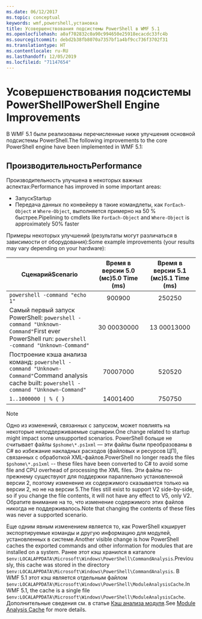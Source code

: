 ```yaml
---
ms.date: 06/12/2017
ms.topic: conceptual
keywords: wmf,powershell,установка
title: Усовершенствования подсистемы PowerShell в WMF 5.1
ms.openlocfilehash: a0af702832c0a90c994650e25918ecacdc33fc4b
ms.sourcegitcommit: debd2b38fb8070a7357bf1a4bf9cc736f3702f31
ms.translationtype: HT
ms.contentlocale: ru-RU
ms.lasthandoff: 12/05/2019
ms.locfileid: "71147654"
---
```

# <a name="powershell-engine-improvements"></a><span data-ttu-id="7b8eb-103">Усовершенствования подсистемы PowerShell</span><span class="sxs-lookup"><span data-stu-id="7b8eb-103">PowerShell Engine Improvements</span></span>

<span data-ttu-id="7b8eb-104">В WMF 5.1 были реализованы перечисленные ниже улучшения основной подсистемы PowerShell.</span><span class="sxs-lookup"><span data-stu-id="7b8eb-104">The following improvements to the core PowerShell engine have been implemented in WMF 5.1:</span></span>

## <a name="performance"></a><span data-ttu-id="7b8eb-105">Производительность</span><span class="sxs-lookup"><span data-stu-id="7b8eb-105">Performance</span></span>

<span data-ttu-id="7b8eb-106">Производительность улучшена в некоторых важных аспектах:</span><span class="sxs-lookup"><span data-stu-id="7b8eb-106">Performance has improved in some important areas:</span></span>

- <span data-ttu-id="7b8eb-107">Запуск</span><span class="sxs-lookup"><span data-stu-id="7b8eb-107">Startup</span></span>
- <span data-ttu-id="7b8eb-108">Передача данных по конвейеру в такие командлеты, как `ForEach-Object` и `Where-Object`, выполняется примерно на 50 % быстрее.</span><span class="sxs-lookup"><span data-stu-id="7b8eb-108">Pipelining to cmdlets like `ForEach-Object` and `Where-Object` is approximately 50% faster</span></span>

<span data-ttu-id="7b8eb-109">Примеры некоторых улучшений (результаты могут различаться в зависимости от оборудования):</span><span class="sxs-lookup"><span data-stu-id="7b8eb-109">Some example improvements (your results may vary depending on your hardware):</span></span>

| <span data-ttu-id="7b8eb-110">Сценарий</span><span class="sxs-lookup"><span data-stu-id="7b8eb-110">Scenario</span></span> | <span data-ttu-id="7b8eb-111">Время в версии 5.0 (мс)</span><span class="sxs-lookup"><span data-stu-id="7b8eb-111">5.0 Time (ms)</span></span> | <span data-ttu-id="7b8eb-112">Время в версии 5.1 (мс)</span><span class="sxs-lookup"><span data-stu-id="7b8eb-112">5.1 Time (ms)</span></span> |
| -------- | :---------------: | :---------------: |
| `powershell -command "echo 1"` | <span data-ttu-id="7b8eb-113">900</span><span class="sxs-lookup"><span data-stu-id="7b8eb-113">900</span></span> | <span data-ttu-id="7b8eb-114">250</span><span class="sxs-lookup"><span data-stu-id="7b8eb-114">250</span></span> |
| <span data-ttu-id="7b8eb-115">Самый первый запуск PowerShell: `powershell -command "Unknown-Command"`</span><span class="sxs-lookup"><span data-stu-id="7b8eb-115">First ever PowerShell run: `powershell -command "Unknown-Command"`</span></span> | <span data-ttu-id="7b8eb-116">30 000</span><span class="sxs-lookup"><span data-stu-id="7b8eb-116">30000</span></span> | <span data-ttu-id="7b8eb-117">13 000</span><span class="sxs-lookup"><span data-stu-id="7b8eb-117">13000</span></span> |
| <span data-ttu-id="7b8eb-118">Построение кэша анализа команд: `powershell -command "Unknown-Command"`</span><span class="sxs-lookup"><span data-stu-id="7b8eb-118">Command analysis cache built: `powershell -command "Unknown-Command"`</span></span> | <span data-ttu-id="7b8eb-119">7000</span><span class="sxs-lookup"><span data-stu-id="7b8eb-119">7000</span></span> | <span data-ttu-id="7b8eb-120">520</span><span class="sxs-lookup"><span data-stu-id="7b8eb-120">520</span></span> |
| <code>1..1000000 &#124; % { }</code> | <span data-ttu-id="7b8eb-121">1400</span><span class="sxs-lookup"><span data-stu-id="7b8eb-121">1400</span></span> | <span data-ttu-id="7b8eb-122">750</span><span class="sxs-lookup"><span data-stu-id="7b8eb-122">750</span></span> |

> [!NOTE]
> <span data-ttu-id="7b8eb-123">Одно из изменений, связанных с запуском, может повлиять на некоторые неподдерживаемые сценарии.</span><span class="sxs-lookup"><span data-stu-id="7b8eb-123">One change related to startup might impact some unsupported scenarios.</span></span> <span data-ttu-id="7b8eb-124">PowerShell больше не считывает файлы `$pshome\*.ps1xml` — эти файлы были преобразованы в C# во избежание накладных расходов (файловых и ресурсов ЦП), связанных с обработкой XML-файлов.</span><span class="sxs-lookup"><span data-stu-id="7b8eb-124">PowerShell no longer reads the files `$pshome\*.ps1xml` -- these files have been converted to C# to avoid some file and CPU overhead of processing the XML files.</span></span> <span data-ttu-id="7b8eb-125">Эти файлы по-прежнему существуют для поддержки параллельно установленной версии 2, поэтому изменение их содержимого сказывается только на версии 2, но не на версии 5.</span><span class="sxs-lookup"><span data-stu-id="7b8eb-125">The files still exist to support V2 side-by-side, so if you change the file contents, it will not have any effect to V5, only V2.</span></span> <span data-ttu-id="7b8eb-126">Обратите внимание на то, что изменение содержимого этих файлов никогда не поддерживалось.</span><span class="sxs-lookup"><span data-stu-id="7b8eb-126">Note that changing the contents of these files was never a supported scenario.</span></span>

<span data-ttu-id="7b8eb-127">Еще одним явным изменением является то, как PowerShell кэширует экспортируемые команды и другую информацию для модулей, установленных в системе.</span><span class="sxs-lookup"><span data-stu-id="7b8eb-127">Another visible change is how PowerShell caches the exported commands and other information for modules that are installed on a system.</span></span> <span data-ttu-id="7b8eb-128">Ранее этот кэш хранился в каталоге `$env:LOCALAPPDATA\Microsoft\Windows\PowerShell\CommandAnalysis`.</span><span class="sxs-lookup"><span data-stu-id="7b8eb-128">Previously, this cache was stored in the directory `$env:LOCALAPPDATA\Microsoft\Windows\PowerShell\CommandAnalysis`.</span></span> <span data-ttu-id="7b8eb-129">В WMF 5.1 этот кэш является отдельным файлом `$env:LOCALAPPDATA\Microsoft\Windows\PowerShell\ModuleAnalysisCache`.</span><span class="sxs-lookup"><span data-stu-id="7b8eb-129">In WMF 5.1, the cache is a single file `$env:LOCALAPPDATA\Microsoft\Windows\PowerShell\ModuleAnalysisCache`.</span></span> <span data-ttu-id="7b8eb-130">Дополнительные сведения см. в статье [Кэш анализа модуля](release-notes.md#module-analysis-cache).</span><span class="sxs-lookup"><span data-stu-id="7b8eb-130">See [Module Analysis Cache](release-notes.md#module-analysis-cache) for more details.</span></span>